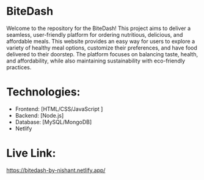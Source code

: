 # BiteDash
Welcome to the repository for the  BiteDash! This project aims to deliver a seamless, user-friendly platform for ordering nutritious, delicious, and affordable meals.
This website provides an easy way for users to explore a variety of healthy meal options, customize their preferences, and have food delivered to their doorstep. The platform focuses on balancing taste, health, and affordability, while also maintaining sustainability with eco-friendly practices.


# Technologies:
* Frontend: [HTML/CSS/JavaScript ]
* Backend: [Node.js]
* Database: [MySQL/MongoDB]
* Netlify


# Live Link:
https://bitedash-by-nishant.netlify.app/

